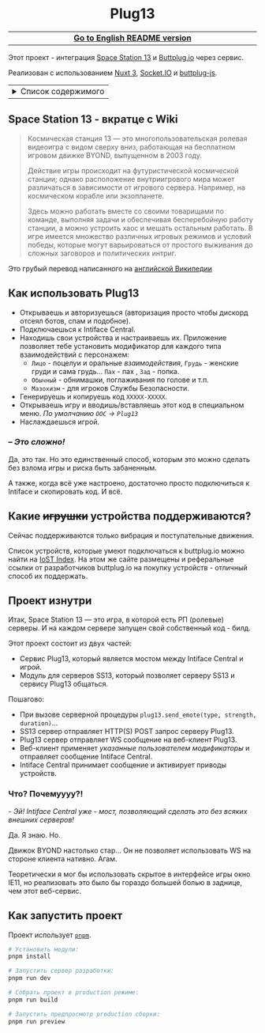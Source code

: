 <div align="center">

# Plug13

</div>

<table>
<tr><td align="center" width="2000"><b>
<a href="README.md">Go to English README version</a>
</b></td></tr>
</table>

Этот проект - интеграция [Space Station 13](https://spacestation13.com/) и [Buttplug.io](https://buttplug.io/) через сервис.

Реализован с использованием [Nuxt 3](https://nuxt.com/), [Socket.IO](https://socket.io/) и [buttplug-js](https://github.com/buttplugio/buttplug-js).

<table>
<tr><td><details>
<summary>Список содержимого</summary>

- [Space Station 13 - вкратце с Wiki](#space-station-13---вкратце-с-wiki)
- [Как использовать Plug13](#как-использовать-plug13)
- [А моё устройство поддерживается?](#какие-игрушки-устройства-поддерживаются)
- [Проект изнутри](#проект-изнутри)
- [Как запустить проект](#как-запустить-проект)

</details></td></tr>
</table>

## Space Station 13 - вкратце с Wiki

> Космическая станция 13 — это многопользовательская ролевая видеоигра с видом сверху вниз, работающая на бесплатном игровом движке BYOND, выпущенном в 2003 году.
>
> Действие игры происходит на футуристической космической станции; однако расположение внутриигрового мира может различаться в зависимости от игрового сервера. Например, на космическом корабле или экзопланете.
>
> Здесь можно работать вместе со своими товарищами по команде, выполняя задачи и обеспечивая бесперебойную работу станции, а можно устроить хаос и мешать остальным работать. В игре имеется множество различных игровых режимов и условий победы, которые могут варьироваться от простого выживания до сложных заговоров и политических интриг.

Это грубый перевод написанного на [английской Википедии](https://en.wikipedia.org/w/index.php?title=Space_Station_13&oldid=1208832640)

## Как использовать Plug13

- Открываешь и авторизуешься (авторизация просто чтобы дискорд отсеял ботов, спам и подобное).
- Подключаешься к Intiface Central.
- Находишь свои устройства и настраиваешь их.
  Приложение позволяет тебе установить модификатор для каждого типа взаимодействий с персонажем:
  - `Лицо` - поцелуи и оральные *взаимодействия*, `Грудь` - женские груди и сама грудь... `Пах` - пах , `Зад` - попка.
  - `Обычный` - обнимашки, поглаживания по голове и т.п.
  - `Мазохизм` - для игроков Службы Безопасности.
- Генерируешь и копируешь код `XXXXX-XXXXX`.
- Открываешь игру и вводишь/вставляешь этот код в специальном меню.
  *По умолчанию `OOC` -> `Plug13`*
- Наслаждаешься игрой.

### *– Это сложно!*

Да, это так. Но это единственный способ, которым это можно сделать без взлома игры и риска быть забаненным.

А также, когда всё уже настроено, достаточно просто подключиться к Intiface и скопировать код. И всё.

## Какие ~~игрушки~~ устройства поддерживаются?

Сейчас поддерживаются только вибрация и поступательные движения.

Список устройств, которые умеют подключаться к buttplug.io можно найти на [IoST Index](https://iostindex.com/?filter0ButtplugSupport=4).
На этом же сайте размещены и реферальные ссылки от разработчиков buttplug.io на покупку устройств - отличный способ их поддержать.

## Проект изнутри

Итак, Space Station 13 — это игра, в которой есть РП (ролевые) серверы. И на каждом сервере запущен свой собственный код - билд.

Этот проект состоит из двух частей:
- Сервис Plug13, который является мостом между Intiface Central и игрой.
- Модуль для серверов SS13, который позволяет серверу SS13 и сервису Plug13 общаться.

Пошагово:
- При вызове серверной процедуры `plug13.send_emote(type, strength, duration)`...
- SS13 сервер отправляет HTTP(S) POST запрос серверу Plug13.
- Plug13 сервер отправляет WS сообщение на веб-клиент Plug13.
- Веб-клиент применяет *указанные пользователем модификаторы* и отправляет сообщение Intiface Central.
- Intiface Central принимает сообщение и активирует приводы устройств.

### Что? Почемуууу?!

*\- Эй! Intiface Central уже - мост, позволяющий сделать это без всяких внешних серверов!*

Да. Я знаю. Но.

Движок BYOND настолько стар... Он не позволяет использовать WS на стороне клиента нативно.
Агам.

Теоретически я мог бы использовать скрытое в интерфейсе игры окно IE11, но реализовать это было бы гораздо большей болью в заднице, чем этот веб-сервис.

## Как запустить проект

Проект использует [`pnpm`](https://pnpm.io/).

```bash
# Установить модули:
pnpm install

# Запустить сервер разработки:
pnpm run dev

# Собрать проект в production режиме:
pnpm run build

# Запустить предпросмотр production сборки:
pnpm run preview
```
